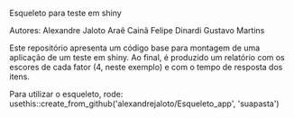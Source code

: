 Esqueleto para teste em shiny


Autores:
Alexandre Jaloto
Araê Cainã
Felipe Dinardi
Gustavo Martins


Este repositório apresenta um código base para montagem de uma aplicação de um teste em shiny. Ao final, é produzido um relatório com os escores de cada fator (4, neste exemplo) e com o tempo de resposta dos itens.

Para utilizar o esqueleto, rode:
usethis::create_from_github('alexandrejaloto/Esqueleto_app', 'suapasta')

